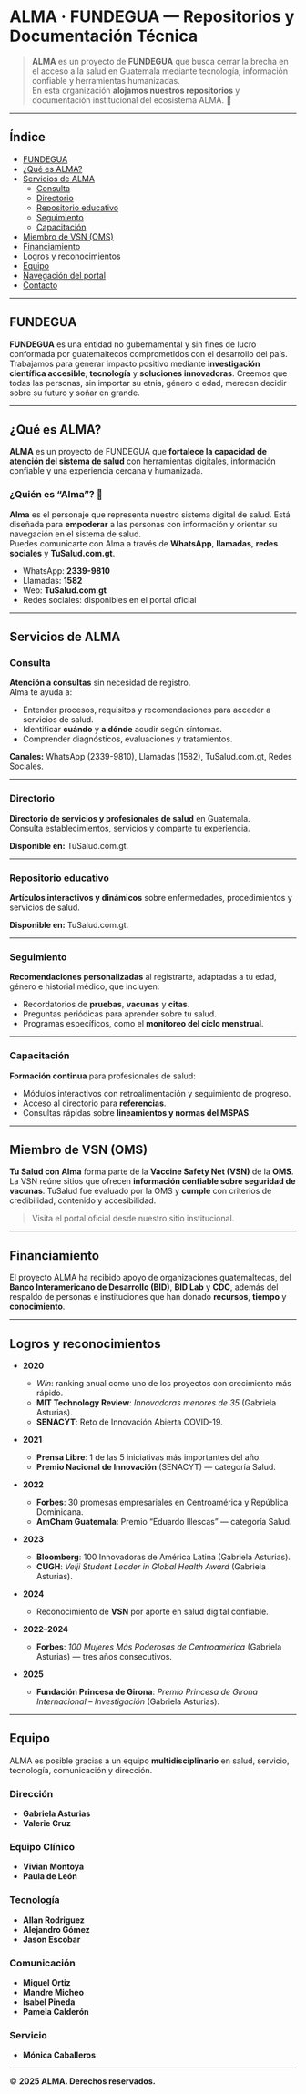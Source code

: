 # ALMA · FUNDEGUA — Repositorios y Documentación Técnica

> **ALMA** es un proyecto de **FUNDEGUA** que busca cerrar la brecha en el acceso a la salud en Guatemala mediante tecnología, información confiable y herramientas humanizadas.  
> En esta organización **alojamos nuestros repositorios** y documentación institucional del ecosistema ALMA. 🧭

---

## Índice
- [FUNDEGUA](#fundegua)
- [¿Qué es ALMA?](#qué-es-alma)
- [Servicios de ALMA](#servicios-de-alma)
  - [Consulta](#consulta)
  - [Directorio](#directorio)
  - [Repositorio educativo](#repositorio-educativo)
  - [Seguimiento](#seguimiento)
  - [Capacitación](#capacitación)
- [Miembro de VSN (OMS)](#miembro-de-vsn-oms)
- [Financiamiento](#financiamiento)
- [Logros y reconocimientos](#logros-y-reconocimientos)
- [Equipo](#equipo)
- [Navegación del portal](#navegación-del-portal)
- [Contacto](#contacto)

---

## FUNDEGUA

**FUNDEGUA** es una entidad no gubernamental y sin fines de lucro conformada por guatemaltecos comprometidos con el desarrollo del país. Trabajamos para generar impacto positivo mediante **investigación científica accesible**, **tecnología** y **soluciones innovadoras**. Creemos que todas las personas, sin importar su etnia, género o edad, merecen decidir sobre su futuro y soñar en grande.

---

## ¿Qué es ALMA?

**ALMA** es un proyecto de FUNDEGUA que **fortalece la capacidad de atención del sistema de salud** con herramientas digitales, información confiable y una experiencia cercana y humanizada.

### ¿Quién es “Alma”? 🤝
**Alma** es el personaje que representa nuestro sistema digital de salud. Está diseñada para **empoderar** a las personas con información y orientar su navegación en el sistema de salud.  
Puedes comunicarte con Alma a través de **WhatsApp**, **llamadas**, **redes sociales** y **TuSalud.com.gt**.

- WhatsApp: **2339-9810**  
- Llamadas: **1582**  
- Web: **TuSalud.com.gt**  
- Redes sociales: disponibles en el portal oficial

---

## Servicios de ALMA

### Consulta
**Atención a consultas** sin necesidad de registro.  
Alma te ayuda a:
- Entender procesos, requisitos y recomendaciones para acceder a servicios de salud.
- Identificar **cuándo** y **a dónde** acudir según síntomas.
- Comprender diagnósticos, evaluaciones y tratamientos.

**Canales:** WhatsApp (2339-9810), Llamadas (1582), TuSalud.com.gt, Redes Sociales.

---

### Directorio
**Directorio de servicios y profesionales de salud** en Guatemala.  
Consulta establecimientos, servicios y comparte tu experiencia.

**Disponible en:** TuSalud.com.gt.

---

### Repositorio educativo
**Artículos interactivos y dinámicos** sobre enfermedades, procedimientos y servicios de salud.

**Disponible en:** TuSalud.com.gt.

---

### Seguimiento
**Recomendaciones personalizadas** al registrarte, adaptadas a tu edad, género e historial médico, que incluyen:
- Recordatorios de **pruebas**, **vacunas** y **citas**.
- Preguntas periódicas para aprender sobre tu salud.
- Programas específicos, como el **monitoreo del ciclo menstrual**.

---

### Capacitación
**Formación continua** para profesionales de salud:
- Módulos interactivos con retroalimentación y seguimiento de progreso.
- Acceso al directorio para **referencias**.
- Consultas rápidas sobre **lineamientos y normas del MSPAS**.

---

## Miembro de VSN (OMS)

**Tu Salud con Alma** forma parte de la **Vaccine Safety Net (VSN)** de la **OMS**.  
La VSN reúne sitios que ofrecen **información confiable sobre seguridad de vacunas**. TuSalud fue evaluado por la OMS y **cumple** con criterios de credibilidad, contenido y accesibilidad.  
> Visita el portal oficial desde nuestro sitio institucional.

---

## Financiamiento

El proyecto ALMA ha recibido apoyo de organizaciones guatemaltecas, del **Banco Interamericano de Desarrollo (BID)**, **BID Lab** y **CDC**, además del respaldo de personas e instituciones que han donado **recursos**, **tiempo** y **conocimiento**.

---

## Logros y reconocimientos

- **2020**
  - *Win*: ranking anual como uno de los proyectos con crecimiento más rápido.
  - **MIT Technology Review**: *Innovadoras menores de 35* (Gabriela Asturias).
  - **SENACYT**: Reto de Innovación Abierta COVID-19.

- **2021**
  - **Prensa Libre**: 1 de las 5 iniciativas más importantes del año.
  - **Premio Nacional de Innovación** (SENACYT) — categoría Salud.

- **2022**
  - **Forbes**: 30 promesas empresariales en Centroamérica y República Dominicana.
  - **AmCham Guatemala**: Premio “Eduardo Illescas” — categoría Salud.

- **2023**
  - **Bloomberg**: 100 Innovadoras de América Latina (Gabriela Asturias).
  - **CUGH**: *Velji Student Leader in Global Health Award* (Gabriela Asturias).

- **2024**
  - Reconocimiento de **VSN** por aporte en salud digital confiable.

- **2022–2024**
  - **Forbes**: *100 Mujeres Más Poderosas de Centroamérica* (Gabriela Asturias) — tres años consecutivos.

- **2025**
  - **Fundación Princesa de Girona**: *Premio Princesa de Girona Internacional – Investigación* (Gabriela Asturias).

---

## Equipo

ALMA es posible gracias a un equipo **multidisciplinario** en salud, servicio, tecnología, comunicación y dirección.

### Dirección
- **Gabriela Asturias**
- **Valerie Cruz**

### Equipo Clínico
- **Vivian Montoya**
- **Paula de León**

### Tecnología
- **Allan Rodriguez**
- **Alejandro Gómez**
- **Jason Escobar**

### Comunicación
- **Miguel Ortiz**
- **Mandre Micheo**
- **Isabel Pineda**
- **Pamela Calderón**

### Servicio
- **Mónica Caballeros**


---


© **2025 ALMA. Derechos reservados.**
